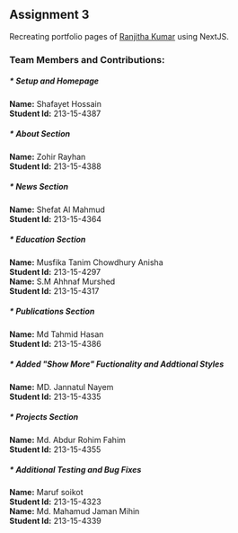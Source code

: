 ## Assignment 3

Recreating portfolio pages of [Ranjitha Kumar](http://ranjithakumar.net/) using NextJS.

### Team Members and Contributions:

##### \* Setup and Homepage

**Name:** Shafayet Hossain <br />
**Student Id:** 213-15-4387 <br />

##### \* About Section

**Name:** Zohir Rayhan <br />
**Student Id:** 213-15-4388 <br />

##### \* News Section

**Name:** Shefat Al Mahmud <br />
**Student Id:** 213-15-4364 <br />

##### \* Education Section

**Name:** Musfika Tanim Chowdhury Anisha <br />
**Student Id:** 213-15-4297 <br />
**Name:** S.M Ahhnaf Murshed <br />
**Student Id:** 213-15-4317 <br />

##### \* Publications Section

**Name:** Md Tahmid Hasan <br />
**Student Id:** 213-15-4386 <br />

##### \* Added "Show More" Fuctionality and Addtional Styles

**Name:** MD. Jannatul Nayem <br />
**Student Id:** 213-15-4335 <br />

##### \* Projects Section

**Name:** Md. Abdur Rohim Fahim <br />
**Student Id:** 213-15-4355 <br />

##### \* Additional Testing and Bug Fixes

**Name:** Maruf soikot <br />
**Student Id:** 213-15-4323 <br />
**Name:** Md. Mahamud Jaman Mihin <br />
**Student Id:** 213-15-4339 <br />
